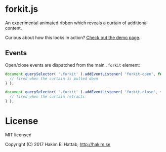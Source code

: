 # forkit.js

An experimental animated ribbon which reveals a curtain of additional content.

Curious about how this looks in action? [Check out the demo page](http://lab.hakim.se/forkit-js/).

## Events

Open/close events are dispatched from the main ```.forkit``` element:

```javascript
document.querySelector( '.forkit' ).addEventListener( 'forkit-open', function() {
  // fired when the curtain is pulled down
} );

document.querySelector( '.forkit' ).addEventListener( 'forkit-close', function() {
  // fired when the curtain retracts
} );
```

# License

MIT licensed

Copyright (C) 2017 Hakim El Hattab, http://hakim.se
